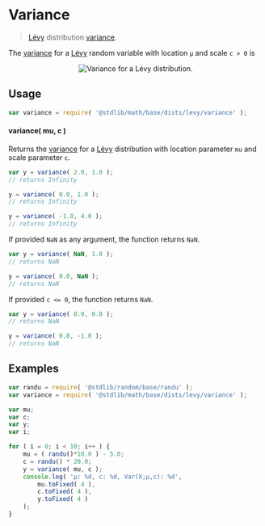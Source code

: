 # Variance

> [Lévy][levy-distribution] distribution [variance][variance].

<!-- Section to include introductory text. Make sure to keep an empty line after the intro `section` element and another before the `/section` close. -->

<section class="intro">

The [variance][variance] for a [Lévy][levy-distribution] random variable with location `μ` and scale `c > 0` is

<!-- <equation class="equation" label="eq:levy_variance" align="center" raw="\operatorname{Var}\left( X \right) = \infty" alt="Variance for a Lévy distribution."> -->

<div class="equation" align="center" data-raw-text="\operatorname{Var}\left( X \right) = \infty" data-equation="eq:levy_variance">
    <img src="https://cdn.rawgit.com/stdlib-js/stdlib/6c7e930588674097b03b3201c5d368532bba6c67/lib/node_modules/@stdlib/math/base/dists/levy/variance/docs/img/equation_levy_variance.svg" alt="Variance for a Lévy distribution.">
    <br>
</div>

<!-- </equation> -->

</section>

<!-- /.intro -->

<!-- Package usage documentation. -->

<section class="usage">

## Usage

```javascript
var variance = require( '@stdlib/math/base/dists/levy/variance' );
```

#### variance( mu, c )

Returns the [variance][variance] for a [Lévy][levy-distribution] distribution with location parameter `mu` and scale parameter `c`.

```javascript
var y = variance( 2.0, 1.0 );
// returns Infinity

y = variance( 0.0, 1.0 );
// returns Infinity

y = variance( -1.0, 4.0 );
// returns Infinity
```

If provided `NaN` as any argument, the function returns `NaN`.

```javascript
var y = variance( NaN, 1.0 );
// returns NaN

y = variance( 0.0, NaN );
// returns NaN
```

If provided `c <= 0`, the function returns `NaN`.

```javascript
var y = variance( 0.0, 0.0 );
// returns NaN

y = variance( 0.0, -1.0 );
// returns NaN
```

</section>

<!-- /.usage -->

<!-- Package usage notes. Make sure to keep an empty line after the `section` element and another before the `/section` close. -->

<section class="notes">

</section>

<!-- /.notes -->

<!-- Package usage examples. -->

<section class="examples">

## Examples

```javascript
var randu = require( '@stdlib/random/base/randu' );
var variance = require( '@stdlib/math/base/dists/levy/variance' );

var mu;
var c;
var y;
var i;

for ( i = 0; i < 10; i++ ) {
    mu = ( randu()*10.0 ) - 5.0;
    c = randu() * 20.0;
    y = variance( mu, c );
    console.log( 'µ: %d, c: %d, Var(X;µ,c): %d',
        mu.toFixed( 4 ),
        c.toFixed( 4 ),
        y.toFixed( 4 )
    );
}
```

</section>

<!-- /.examples -->

<!-- Section to include cited references. If references are included, add a horizontal rule *before* the section. Make sure to keep an empty line after the `section` element and another before the `/section` close. -->

<section class="references">

</section>

<!-- /.references -->

<!-- Section for all links. Make sure to keep an empty line after the `section` element and another before the `/section` close. -->

<section class="links">

[levy-distribution]: https://en.wikipedia.org/wiki/L%C3%A9vy_distribution

[variance]: https://en.wikipedia.org/wiki/Variance

</section>

<!-- /.links -->
